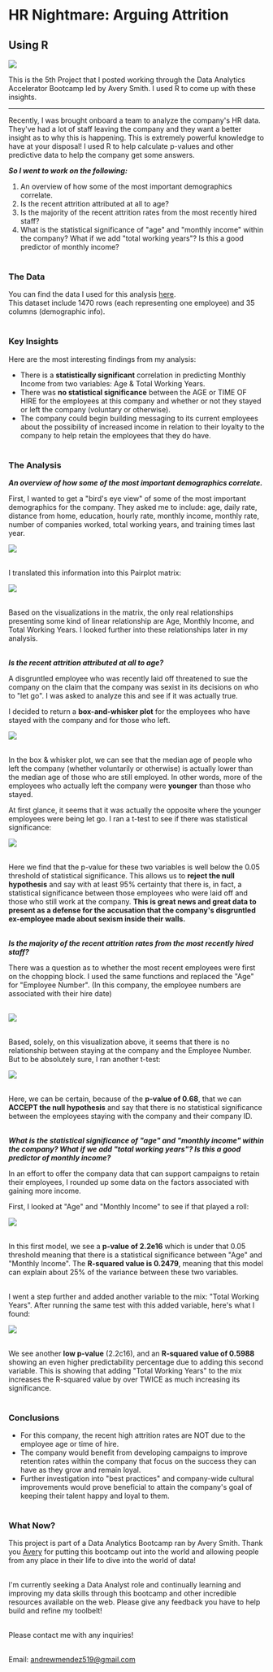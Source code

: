 # HR Nightmare: Arguing Attrition
## Using R

<img src="images/arguingattrition.png?raw=true">

This is the 5th Project that I posted working through the Data Analytics Accelerator Bootcamp led by Avery Smith. I used R to come up with these insights.<br>

---

Recently, I was brought onboard a team to analyze the company's HR data. They've had a lot of staff leaving the company and they want a better insight as to why this is happening. This is extremely powerful knowledge to have at your disposal! I used R to help calculate p-values and other predictive data to help the company get some answers.<br>

***So I went to work on the following:***<br>
1. An overview of how some of the most important demographics correlate.<br>
2. Is the recent attrition attributed at all to age?<br>
3. Is the majority of the recent attrition rates from the most recently hired staff?<br>
4. What is the statistical significance of "age" and "monthly income" within the company? What if we add "total working years"? Is this a good predictor of monthly income?<br><br>


### The Data
You can find the data I used for this analysis [here](https://www.kaggle.com/datasets/pavansubhasht/ibm-hr-analytics-attrition-dataset).<br>
This dataset include 1470 rows (each representing one employee) and 35 columns (demographic info).<br><br>


### Key Insights
Here are the most interesting findings from my analysis:<br>
* There is a **statistically significant** correlation in predicting Monthly Income from two variables: Age & Total Working Years.<br>
* There was **no statistical significance** between the AGE or TIME OF HIRE for the employees at this company and whether or not they stayed or left the company (voluntary or otherwise).<br>
* The company could begin building messaging to its current employees about the possibility of increased income in relation to their loyalty to the company to help retain the employees that they do have.<br><br>


### The Analysis
***An overview of how some of the most important demographics correlate.***<br>

First, I wanted to get a "bird's eye view" of some of the most important demographics for the company. They asked me to include: age, daily rate, distance from home, education, hourly rate, monthly income, monthly rate, number of companies worked, total working years, and training times last year.<br>

<img src="images/hr1.png?raw=true"><br><br>

I translated this information into this Pairplot matrix:<br>

<img src="images/hr2.png?raw=true"><br><br>

Based on the visualizations in the matrix, the only real relationships presenting some kind of linear relationship are Age, Monthly Income, and Total Working Years. I looked further into these relationships later in my analysis.<br><br>



***Is the recent attrition attributed at all to age?***<br>

A disgruntled employee who was recently laid off threatened to sue the company on the claim that the company was sexist in its decisions on who to "let go". I was asked to analyze this and see if it was actually true.<br>

I decided to return a **box-and-whisker plot** for the employees who have stayed with the company and for those who left.<br>

<img src="images/hr3.png?raw=true"><br><br>

In the box & whisker plot, we can see that the median age of people who left the company (whether voluntarily or otherwise) is actually lower than the median age of those who are still employed. In other words, more of the employees who actually left the company were **younger** than those who stayed.<br>

At first glance, it seems that it was actually the opposite where the younger employees were being let go. I ran a t-test to see if there was statistical significance:<br>

<img src="images/hr4.png?raw=true"><br><br>

Here we find that the p-value for these two variables is well below the 0.05 threshold of statistical significance. This allows us to **reject the null hypothesis** and say with at least 95% certainty that there is, in fact, a statistical significance between those employees who were laid off and those who still work at the company. **This is great news and great data to present as a defense for the accusation that the company's disgruntled ex-employee made about sexism inside their walls.**
<br><br>



***Is the majority of the recent attrition rates from the most recently hired staff?***

There was a question as to whether the most recent employees were first on the chopping block. I used the same functions and replaced the "Age" for "Employee Number". (In this company, the employee numbers are associated with their hire date)<br><br>

<img src="images/hr5.png?raw=true"><br><br>

Based, solely, on this visualization above, it seems that there is no relationship between staying at the company and the Employee Number. But to be absolutely sure, I ran another t-test:<br>

<img src="images/hr6.png?raw=true"><br><br>

Here, we can be certain, because of the **p-value of 0.68**, that we can **ACCEPT the null hypothesis** and say that there is no statistical significance between the employees staying with the company and their company ID.<br><br>



***What is the statistical significance of "age" and "monthly income" within the company? What if we add "total working years"? Is this a good predictor of monthly income?***<br>

In an effort to offer the company data that can support campaigns to retain their employees, I rounded up some data on the factors associated with gaining more income.<br>

First, I looked at "Age" and "Monthly Income" to see if that played a roll:<br>

<img src="images/hr7.png?raw=true"><br><br>

In this first model, we see a **p-value of 2.2e16** which is under that 0.05 threshold meaning that there is a statistical significance between "Age" and "Monthly Income". The **R-squared value is 0.2479**, meaning that this model can explain about 25% of the variance between these two variables.<br><br>

I went a step further and added another variable to the mix: "Total Working Years". After running the same test with this added variable, here's what I found:<br>

<img src="images/hr8.png?raw=true"><br><br>

We see another **low p-value** (2.2c16), and an **R-squared value of 0.5988** showing an even higher predictability percentage due to adding this second variable. This is showing that adding "Total Working Years" to the mix increases the R-squared value by over TWICE as much increasing its significance.<br><br>



### Conclusions
* For this company, the recent high attrition rates are NOT due to the employee age or time of hire.
* The company would benefit from developing campaigns to improve retention rates within the company that focus on the success they can have as they grow and remain loyal.
* Further investigation into "best practices" and company-wide cultural improvements would prove beneficial to attain the company's goal of keeping their talent happy and loyal to them.<br><br>



### What Now?
This project is part of a Data Analytics Bootcamp ran by Avery Smith. Thank you [Avery](https://www.linkedin.com/in/averyjsmith/) for putting this bootcamp out into the world and allowing people from any place in their life to dive into the world of data!<br><br>

I'm currently seeking a Data Analyst role and continually learning and improving my data skills through this bootcamp and other incredible resources available on the web. Please give any feedback you have to help build and refine my toolbelt!<br><br>

Please contact me with any inquiries!<br><br>

Email: andrewmendez519@gmail.com<br><br>


